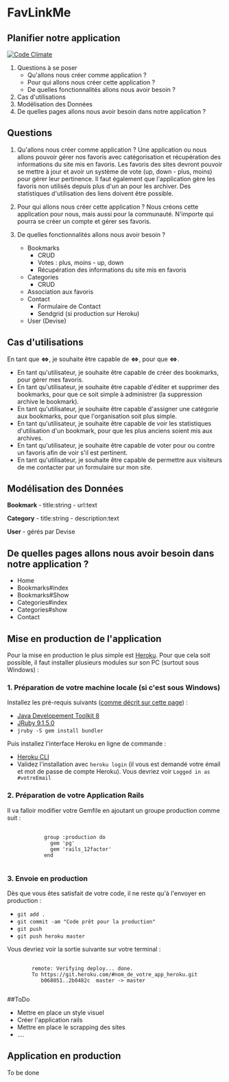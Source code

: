# FavLinkMe

## Planifier notre application

[![Code Climate](https://codeclimate.com/github/tboucheau/FavLinkMe/badges/gpa.svg)](https://codeclimate.com/github/tboucheau/FavLinkMe)

1. Questions à se poser
	- Qu'allons nous créer comme application ?
	- Pour qui allons nous créer cette application ?
	- De quelles fonctionnalités allons nous avoir besoin ?
2. Cas d'utilisations
3. Modélisation des Données
4. De quelles pages allons nous avoir besoin dans notre application ?

## Questions

1. Qu'allons nous créer comme application ?
Une application ou nous allons pouvoir gérer nos favoris avec catégorisation et récupération des informations du site mis en favoris. Les favoris des sites devront pouvoir se mettre à jour et avoir un système de vote (up, down - plus, moins) pour gérer leur pertinence. Il faut également que l'application gère les favoris non utilisés depuis plus d'un an pour les archiver. Des statistiques d'utilisation des liens doivent être possible.

2. Pour qui allons nous créer cette application ?
Nous créons cette application pour nous, mais aussi pour la communauté. N'importe qui pourra se créer un compte et gérer ses favoris.

3. De quelles fonctionnalités allons nous avoir besoin ?
	- Bookmarks
		- CRUD
		- Votes : plus, moins - up, down
		- Récupération des informations du site mis en favoris
	- Categories
		- CRUD
    - Association aux favoris
	- Contact
		- Formulaire de Contact
		- Sendgrid (si production sur Heroku)
	- User (Devise)

## Cas d'utilisations
En tant que **<=>**, je souhaite être capable de **<=>**, pour que **<=>**.
- En tant qu'utilisateur, je souhaite être capable de créer des bookmarks, pour gérer mes favoris.
- En tant qu'utilisateur, je souhaite être capable d'éditer et supprimer des bookmarks, pour que ce soit simple à administrer (la suppression archive le bookmark).
- En tant qu'utilisateur, je souhaite être capable d'assigner une catégorie aux bookmarks, pour que l'organisation soit plus simple.
- En tant qu'utilisateur, je souhaite être capable de voir les statistiques d'utilisation d'un bookmark, pour que les plus anciens soient mis aux archives.
- En tant qu'utilisateur, je souhaite être capable de voter pour ou contre un favoris afin de voir s'il est pertinent.
- En tant qu'utilisateur, je souhaite être capable de permettre aux visiteurs de me contacter par un formulaire sur mon site.

## Modélisation des Données

**Bookmark**
	- title:string
	- url:text

**Category**
	- title:string
	- description:text

**User**
	- gérés par Devise

## De quelles pages allons nous avoir besoin dans notre application ?

- Home
- Bookmarks#index
- Bookmarks#Show
- Categories#index
- Categories#show
- Contact

## Mise en production de l'application
Pour la mise en production le plus simple est [Heroku](https://www.heroku.com). Pour que cela soit possible, il faut installer plusieurs modules sur son PC (surtout sous Windows) :

### 1. Préparation de votre machine locale (si c'est sous Windows)
Installez les pré-requis suivants ([comme décrit sur cette page](https://devcenter.heroku.com/articles/getting-started-with-jruby#introduction)) :

- [Java Developement Toolkit 8](https://www.oracle.com/technetwork/java/javase/downloads/index.html)
- [JRuby 9.1.5.0](http://jruby.org/files/downloads/9.1.5.0/index.html)
- `jruby -S gem install bundler`

Puis installez l'interface Heroku en ligne de commande :
- [Heroku CLI](https://cli-assets.heroku.com/branches/stable/heroku-windows-amd64.exe)
- Validez l'installation avec `heroku login` (il vous est demandé votre émail et mot de passe de compte Heroku). Vous devriez voir `Logged in as #votreEmail`

### 2. Préparation de votre Application Rails
Il va falloir modifier votre Gemfile en ajoutant un groupe production comme suit :
<pre>
	<code>
			group :production do
			  gem 'pg'
			  gem 'rails_12factor'
			end
	</code>
</pre>

### 3. Envoie en production
Dès que vous êtes satisfait de votre code, il ne reste qu'à l'envoyer en production :
- `git add .`
- `git commit -am "Code prêt pour la production"`
- `git push`
- `git push heroku master`

Vous devriez voir la sortie suivante sur votre terminal :
<pre>
	<code>
		remote: Verifying deploy... done.
		To https://git.heroku.com/#nom_de_votre_app_heroku.git
		   b068051..2b0482c  master -> master
	</code>
</pre>

##ToDo
- Mettre en place un style visuel
- Créer l'application rails
- Mettre en place le scrapping des sites
- ....

## Application en production
To be done
